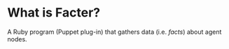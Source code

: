 
# What is Facter?

A Ruby program (Puppet plug-in) that gathers data (i.e. _facts_) about agent nodes.

